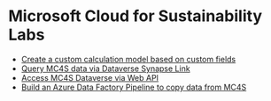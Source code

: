 # Microsoft Cloud for Sustainability Labs
- [Create a custom calculation model based on custom fields](/Customize%20calculation%20model.md)
- [Query MC4S data via Dataverse Synapse Link](/Synapse%20Link.md)
- [Access MC4S Dataverse via Web API](/Web%20API.md)
- [Build an Azure Data Factory Pipeline to copy data from MC4S](/ADF%20Pipeline.md)